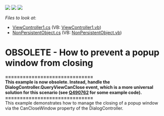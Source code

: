 <!-- default badges list -->
![](https://img.shields.io/endpoint?url=https://codecentral.devexpress.com/api/v1/VersionRange/134075941/11.1.4%2B)
[![](https://img.shields.io/badge/Open_in_DevExpress_Support_Center-FF7200?style=flat-square&logo=DevExpress&logoColor=white)](https://supportcenter.devexpress.com/ticket/details/E370)
[![](https://img.shields.io/badge/📖_How_to_use_DevExpress_Examples-e9f6fc?style=flat-square)](https://docs.devexpress.com/GeneralInformation/403183)
<!-- default badges end -->
<!-- default file list -->
*Files to look at*:

* [ViewController1.cs](./CS/WinSolution.Module.Win/ViewController1.cs) (VB: [ViewController1.vb](./VB/WinSolution.Module.Win/ViewController1.vb))
* [NonPersistentObject.cs](./CS/WinSolution.Module/NonPersistentObject.cs) (VB: [NonPersistentObject.vb](./VB/WinSolution.Module/NonPersistentObject.vb))
<!-- default file list end -->
# OBSOLETE - How to prevent a popup window from closing


<p><strong>==============================</strong><br /><strong>This example is now obsolete. Instead, handle the DialogController.QueryViewCanClose event, which is a more universal solution for this scenario (see <a href="https://www.devexpress.com/Support/Center/p/Q490762">Q490762</a> for some example code).</strong><br /><strong>==============================</strong><br />This example demonstrates how to manage the closing of a popup window via the CanCloseWindow property of the DialogController.</p>

<br/>


